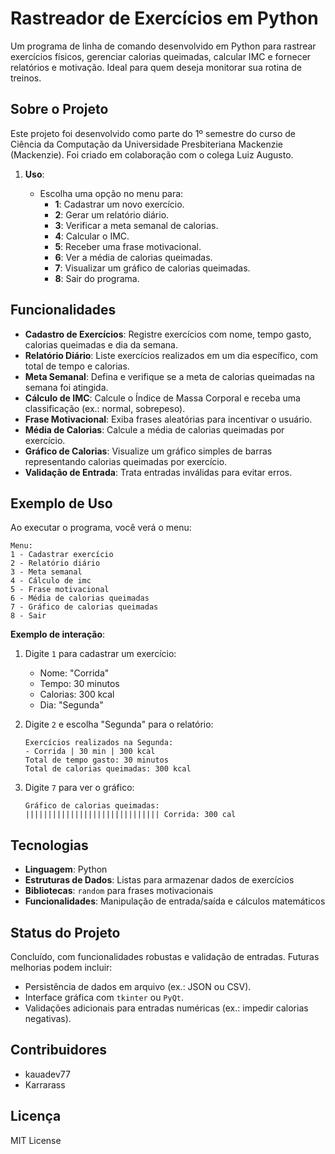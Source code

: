 # Rastreador de Exercícios em Python

Um programa de linha de comando desenvolvido em Python para rastrear exercícios físicos, gerenciar calorias queimadas, calcular IMC e fornecer relatórios e motivação. Ideal para quem deseja monitorar sua rotina de treinos.

## Sobre o Projeto

Este projeto foi desenvolvido como parte do 1º semestre do curso de Ciência da Computação da Universidade Presbiteriana Mackenzie (Mackenzie). Foi criado em colaboração com o colega Luiz Augusto.

1. **Uso**:

   - Escolha uma opção no menu para:
     - **1**: Cadastrar um novo exercício.
     - **2**: Gerar um relatório diário.
     - **3**: Verificar a meta semanal de calorias.
     - **4**: Calcular o IMC.
     - **5**: Receber uma frase motivacional.
     - **6**: Ver a média de calorias queimadas.
     - **7**: Visualizar um gráfico de calorias queimadas.
     - **8**: Sair do programa.

## Funcionalidades

- **Cadastro de Exercícios**: Registre exercícios com nome, tempo gasto, calorias queimadas e dia da semana.
- **Relatório Diário**: Liste exercícios realizados em um dia específico, com total de tempo e calorias.
- **Meta Semanal**: Defina e verifique se a meta de calorias queimadas na semana foi atingida.
- **Cálculo de IMC**: Calcule o Índice de Massa Corporal e receba uma classificação (ex.: normal, sobrepeso).
- **Frase Motivacional**: Exiba frases aleatórias para incentivar o usuário.
- **Média de Calorias**: Calcule a média de calorias queimadas por exercício.
- **Gráfico de Calorias**: Visualize um gráfico simples de barras representando calorias queimadas por exercício.
- **Validação de Entrada**: Trata entradas inválidas para evitar erros.

## Exemplo de Uso

Ao executar o programa, você verá o menu:

```
Menu:
1 - Cadastrar exercício
2 - Relatório diário
3 - Meta semanal
4 - Cálculo de imc
5 - Frase motivacional
6 - Média de calorias queimadas
7 - Gráfico de calorias queimadas
8 - Sair
```

**Exemplo de interação**:

1. Digite `1` para cadastrar um exercício:
   - Nome: "Corrida"
   - Tempo: 30 minutos
   - Calorias: 300 kcal
   - Dia: "Segunda"
2. Digite `2` e escolha "Segunda" para o relatório:

   ```
   Exercícios realizados na Segunda:
   - Corrida | 30 min | 300 kcal
   Total de tempo gasto: 30 minutos
   Total de calorias queimadas: 300 kcal
   ```
3. Digite `7` para ver o gráfico:

   ```
   Gráfico de calorias queimadas:
   |||||||||||||||||||||||||||||| Corrida: 300 cal
   ```

## Tecnologias

- **Linguagem**: Python
- **Estruturas de Dados**: Listas para armazenar dados de exercícios
- **Bibliotecas**: `random` para frases motivacionais
- **Funcionalidades**: Manipulação de entrada/saída e cálculos matemáticos

## Status do Projeto

Concluído, com funcionalidades robustas e validação de entradas. Futuras melhorias podem incluir:

- Persistência de dados em arquivo (ex.: JSON ou CSV).
- Interface gráfica com `tkinter` ou `PyQt`.
- Validações adicionais para entradas numéricas (ex.: impedir calorias negativas).

## Contribuidores

- kauadev77
- Karrarass

## Licença

MIT License
